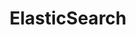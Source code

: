 ---
title: "ElasticSearch"
level: 3
category: "runtime-software"
tags:
  - "web-dev"
  - "databases"
---